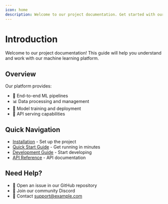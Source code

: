 ```yaml
---
icon: home
description: Welcome to our project documentation. Get started with our ML platform.
---
```


# Introduction

Welcome to our project documentation! This guide will help you understand and work with our machine learning platform.

## Overview

Our platform provides:
- 🔄 End-to-end ML pipelines
- 📊 Data processing and management
- 🤖 Model training and deployment
- 🚀 API serving capabilities

## Quick Navigation

- [Installation](getting-started/installation.md) - Set up the project
- [Quick Start Guide](getting-started/quickstart.md) - Get running in minutes
- [Development Guide](how-to/development/README.md) - Start developing
- [API Reference](reference/api/README.md) - API documentation

## Need Help?

- 📝 Open an issue in our GitHub repository
- 💬 Join our community Discord
- 📧 Contact support@example.com 